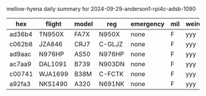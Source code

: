 mellow-hyena daily summary for 2024-09-29-anderson1-rpi4c-adsb-1090

|hex|flight|model|reg|emergency|mil|weirdo|
|--|--|--|--|--|--|--|
|ad36b4|TN950X|FA7X|N950X|none|F|yyy|
|c062b8|JZA846|CRJ7|C-GLJZ|none|F|yyy|
|ad9aac|N976HP|AS50|N976HP|none|F|yyy|
|ac7aa9|DAL1091|B739|N903DN|none|F|yyy|
|c00741|WJA1699|B38M|C-FCTK|none|F|yyy|
|a92fa3|NKS1490|A320|N691NK|none|F|yyy|
